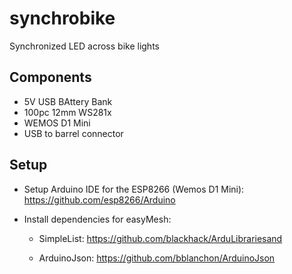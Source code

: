 # synchrobike
Synchronized LED across bike lights

## Components
* 5V USB BAttery Bank
* 100pc 12mm WS281x
* WEMOS D1 Mini
* USB to barrel connector

## Setup
* Setup Arduino IDE for the ESP8266 (Wemos D1 Mini):  https://github.com/esp8266/Arduino
* Install dependencies for easyMesh:

   * SimpleList: https://github.com/blackhack/ArduLibrariesand 

   * ArduinoJson: https://github.com/bblanchon/ArduinoJson 
